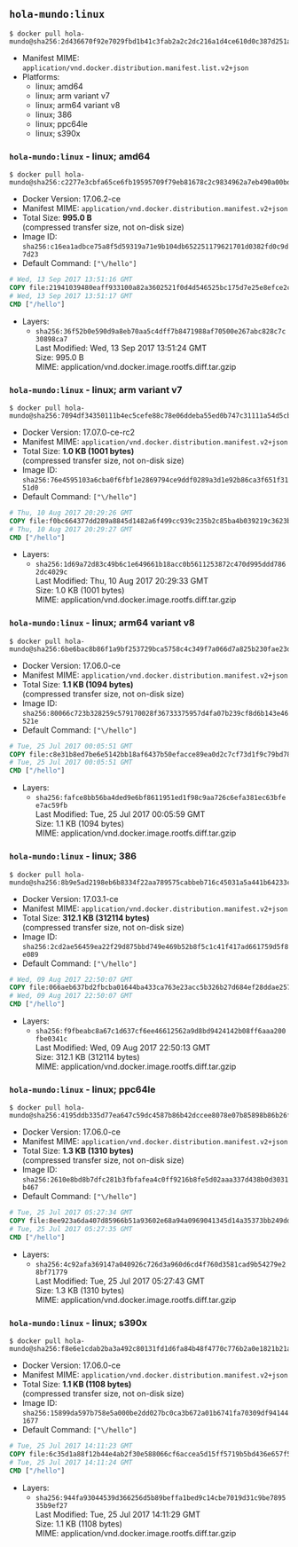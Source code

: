 ## `hola-mundo:linux`

```console
$ docker pull hola-mundo@sha256:2d436670f92e7029fbd1b41c3fab2a2c2dc216a1d4ce610d0c387d251a469b7f
```

-	Manifest MIME: `application/vnd.docker.distribution.manifest.list.v2+json`
-	Platforms:
	-	linux; amd64
	-	linux; arm variant v7
	-	linux; arm64 variant v8
	-	linux; 386
	-	linux; ppc64le
	-	linux; s390x

### `hola-mundo:linux` - linux; amd64

```console
$ docker pull hola-mundo@sha256:c2277e3cbfa65ce6fb19595709f79eb81678c2c9834962a7eb490a00bd6aab1d
```

-	Docker Version: 17.06.2-ce
-	Manifest MIME: `application/vnd.docker.distribution.manifest.v2+json`
-	Total Size: **995.0 B**  
	(compressed transfer size, not on-disk size)
-	Image ID: `sha256:c16ea1adbce75a8f5d59319a71e9b104db652251179621701d0382fd0c9d7d23`
-	Default Command: `["\/hello"]`

```dockerfile
# Wed, 13 Sep 2017 13:51:16 GMT
COPY file:21941039480eaff933100a82a3602521f0d4d546525bc175d7e25e8efce2cab1 in / 
# Wed, 13 Sep 2017 13:51:17 GMT
CMD ["/hello"]
```

-	Layers:
	-	`sha256:36f52b0e590d9a8eb70aa5c4dff7b8471988af70500e267abc828c7c30898ca7`  
		Last Modified: Wed, 13 Sep 2017 13:51:24 GMT  
		Size: 995.0 B  
		MIME: application/vnd.docker.image.rootfs.diff.tar.gzip

### `hola-mundo:linux` - linux; arm variant v7

```console
$ docker pull hola-mundo@sha256:7094df34350111b4ec5cefe88c78e06ddeba55ed0b747c31111a54d5cbb47571
```

-	Docker Version: 17.07.0-ce-rc2
-	Manifest MIME: `application/vnd.docker.distribution.manifest.v2+json`
-	Total Size: **1.0 KB (1001 bytes)**  
	(compressed transfer size, not on-disk size)
-	Image ID: `sha256:76e4595103a6cba0f6fbf1e2869794ce9ddf0289a3d1e92b86ca3f651f3151d0`
-	Default Command: `["\/hello"]`

```dockerfile
# Thu, 10 Aug 2017 20:29:26 GMT
COPY file:f0bc664377dd289a8845d1482a6f499cc939c235b2c85ba4b039219c3623bf22 in / 
# Thu, 10 Aug 2017 20:29:27 GMT
CMD ["/hello"]
```

-	Layers:
	-	`sha256:1d69a72d83c49b6c1e649661b18acc0b5611253872c470d995ddd7862dc4029c`  
		Last Modified: Thu, 10 Aug 2017 20:29:33 GMT  
		Size: 1.0 KB (1001 bytes)  
		MIME: application/vnd.docker.image.rootfs.diff.tar.gzip

### `hola-mundo:linux` - linux; arm64 variant v8

```console
$ docker pull hola-mundo@sha256:6be6bac8b86f1a9bf253729bca5758c4c349f7a066d7a825b230fae23d6fdae8
```

-	Docker Version: 17.06.0-ce
-	Manifest MIME: `application/vnd.docker.distribution.manifest.v2+json`
-	Total Size: **1.1 KB (1094 bytes)**  
	(compressed transfer size, not on-disk size)
-	Image ID: `sha256:80066c723b328259c579170028f36733375957d4fa07b239cf8d6b143e46521e`
-	Default Command: `["\/hello"]`

```dockerfile
# Tue, 25 Jul 2017 00:05:51 GMT
COPY file:c8e31b8ed7be6e5142bb18af6437b50efacce89ea0d2c7cf73d1f9c79bd78fb1 in / 
# Tue, 25 Jul 2017 00:05:51 GMT
CMD ["/hello"]
```

-	Layers:
	-	`sha256:fafce8bb56ba4ded9e6bf8611951ed1f98c9aa726c6efa381ec63bfee7ac59fb`  
		Last Modified: Tue, 25 Jul 2017 00:05:59 GMT  
		Size: 1.1 KB (1094 bytes)  
		MIME: application/vnd.docker.image.rootfs.diff.tar.gzip

### `hola-mundo:linux` - linux; 386

```console
$ docker pull hola-mundo@sha256:8b9e5ad2198eb6b8334f22aa789575cabbeb716c45031a5a441b64233c61c767
```

-	Docker Version: 17.03.1-ce
-	Manifest MIME: `application/vnd.docker.distribution.manifest.v2+json`
-	Total Size: **312.1 KB (312114 bytes)**  
	(compressed transfer size, not on-disk size)
-	Image ID: `sha256:2cd2ae56459ea22f29d875bbd749e469b52b8f5c1c41f417ad661759d5f8e089`
-	Default Command: `["\/hello"]`

```dockerfile
# Wed, 09 Aug 2017 22:50:07 GMT
COPY file:066aeb637bd2fbcba01644ba433ca763e23acc5b326b27d684ef28ddae257a59 in / 
# Wed, 09 Aug 2017 22:50:07 GMT
CMD ["/hello"]
```

-	Layers:
	-	`sha256:f9fbeabc8a67c1d637cf6ee46612562a9d8bd9424142b08ff6aaa200fbe0341c`  
		Last Modified: Wed, 09 Aug 2017 22:50:13 GMT  
		Size: 312.1 KB (312114 bytes)  
		MIME: application/vnd.docker.image.rootfs.diff.tar.gzip

### `hola-mundo:linux` - linux; ppc64le

```console
$ docker pull hola-mundo@sha256:4195ddb335d77ea647c59dc4587b86b42dccee8078e07b85898b86b26f1dcdf5
```

-	Docker Version: 17.06.0-ce
-	Manifest MIME: `application/vnd.docker.distribution.manifest.v2+json`
-	Total Size: **1.3 KB (1310 bytes)**  
	(compressed transfer size, not on-disk size)
-	Image ID: `sha256:2610e8bd8b7dfc281b3fbfafea4c0ff9216b8fe5d02aaa337d438b0d3031b467`
-	Default Command: `["\/hello"]`

```dockerfile
# Tue, 25 Jul 2017 05:27:34 GMT
COPY file:8ee923a6da407d85966b51a93602e68a94a0969041345d14a35373bb249dd947 in / 
# Tue, 25 Jul 2017 05:27:35 GMT
CMD ["/hello"]
```

-	Layers:
	-	`sha256:4c92afa369147a040926c726d3a960d6cd4f760d3581cad9b54279e28bf71779`  
		Last Modified: Tue, 25 Jul 2017 05:27:43 GMT  
		Size: 1.3 KB (1310 bytes)  
		MIME: application/vnd.docker.image.rootfs.diff.tar.gzip

### `hola-mundo:linux` - linux; s390x

```console
$ docker pull hola-mundo@sha256:f8e6e1cdab2ba3a492c80131fd1d6fa84b48f4770c776b2a0e1821b21acd9b22
```

-	Docker Version: 17.06.0-ce
-	Manifest MIME: `application/vnd.docker.distribution.manifest.v2+json`
-	Total Size: **1.1 KB (1108 bytes)**  
	(compressed transfer size, not on-disk size)
-	Image ID: `sha256:15899da597b758e5a000be2dd027bc0ca3b672a01b6741fa70309df941441677`
-	Default Command: `["\/hello"]`

```dockerfile
# Tue, 25 Jul 2017 14:11:23 GMT
COPY file:6c35d1a88f12b44e4ab2f30e588066cf6accea5d15ff5719b5bd436e657f5b7c in / 
# Tue, 25 Jul 2017 14:11:24 GMT
CMD ["/hello"]
```

-	Layers:
	-	`sha256:944fa93044539d366256d5b89beffa1bed9c14cbe7019d31c9be789535b9ef27`  
		Last Modified: Tue, 25 Jul 2017 14:11:29 GMT  
		Size: 1.1 KB (1108 bytes)  
		MIME: application/vnd.docker.image.rootfs.diff.tar.gzip
